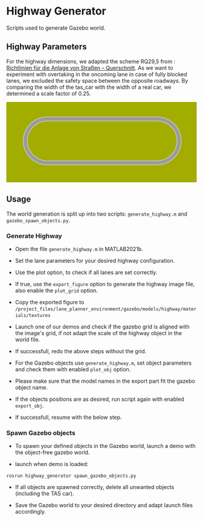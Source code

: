 # Highway Generator

Scripts used to generate Gazebo world.

## Highway Parameters

For the highway dimensions, we adapted the scheme RQ29,5 from : [Richtlinien für die Anlage von Straßen – Querschnitt](https://de.wikipedia.org/wiki/Richtlinien_f%C3%BCr_die_Anlage_von_Stra%C3%9Fen_%E2%80%93_Querschnitt). 
As we want to experiment with overtaking in the oncoming lane in case of fully blocked lanes, we excluded the safety space between the opposite roadways. By comparing the width of the tas_car with the width of a real car, we determined a scale factor of 0.25.

![Highway ground image](img/highway.png)

## Usage

The world generation is split up into two scripts: `generate_highway.m` and `gazebo_spawn_objects.py`.

### Generate Highway


- Open the file `generate_highway.m` in MATLAB2021b.

- Set the lane parameters for your desired highway configuration.

- Use the plot option, to check if all lanes are set correctly.

- If true, use the `export_figure` option to generate the highway image file, also enable the `plot_grid` option.

- Copy the exported figure to `/project_files/lane_planner_environment/gazebo/models/highway/materials/textures`

- Launch one of our demos and check if the gazebo grid is aligned with the image's grid, if not adapt the scale of the highway object in the world file.

- If successfull, redo the above steps without the grid.

- For the Gazebo objects use `generate_highway.m`, set object parameters and check them with enabled `plot_obj` option.

- Please make sure that the model names in the export part fit the gazebo object name.

- If the objects positions are as desired, run script again with enabled `export_obj`.

- If successfull, resume with the below step.

### Spawn Gazebo objects

- To spawn your defined objects in the Gazebo world, launch a demo with the object-free gazebo world.

- launch when demo is loaded:

```shell
rosrun highway_generator spawn_gazebo_objects.py
```
- If all objects are spawned correctly, delete all unwanted objects (including the TAS car).

- Save the Gazebo world to your desired directory and adapt launch files accordingly.

